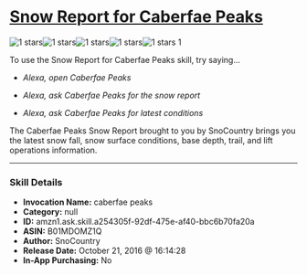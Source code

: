 # [Snow Report for Caberfae Peaks](http://alexa.amazon.com/#skills/amzn1.ask.skill.a254305f-92df-475e-af40-bbc6b70fa20a)
![1 stars](../../images/ic_star_black_18dp_1x.png)![1 stars](../../images/ic_star_border_black_18dp_1x.png)![1 stars](../../images/ic_star_border_black_18dp_1x.png)![1 stars](../../images/ic_star_border_black_18dp_1x.png)![1 stars](../../images/ic_star_border_black_18dp_1x.png) 1

To use the Snow Report for Caberfae Peaks skill, try saying...

* *Alexa, open Caberfae Peaks*

* *Alexa, ask Caberfae Peaks for the snow report*

* *Alexa, ask Caberfae Peaks for latest conditions*

The Caberfae Peaks Snow Report brought to you by SnoCountry brings you the latest snow fall, snow surface conditions,  base depth, trail, and lift operations information.

***

### Skill Details

* **Invocation Name:** caberfae peaks
* **Category:** null
* **ID:** amzn1.ask.skill.a254305f-92df-475e-af40-bbc6b70fa20a
* **ASIN:** B01MDOMZ1Q
* **Author:** SnoCountry
* **Release Date:** October 21, 2016 @ 16:14:28
* **In-App Purchasing:** No
